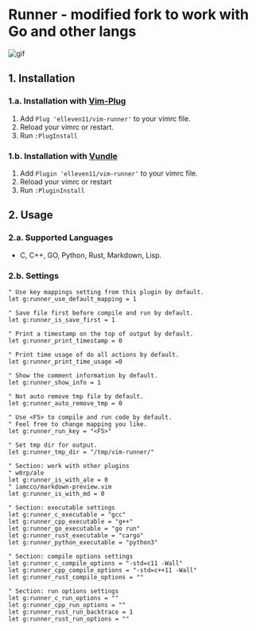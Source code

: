 # Runner - modified fork to work with Go and other langs

![gif](https://imgur.com/bSnBCD6.gif)

## 1. Installation

### 1.a. Installation with [Vim-Plug](https://github.com/junegunn/vim-plug)
1. Add `Plug 'elleven11/vim-runner'` to your vimrc file.
2. Reload your vimrc or restart.
3. Run `:PlugInstall`

### 1.b. Installation with [Vundle](https://github.com/VundleVim/Vundle.vim)
1. Add `Plugin 'elleven11/vim-runner'` to your vimrc file.
2. Reload your vimrc or restart
3. Run `:PluginInstall`

## 2. Usage

### 2.a. Supported Languages
+ C, C++, GO, Python, Rust, Markdown, Lisp.

### 2.b. Settings

```vim
" Use key mappings setting from this plugin by default.
let g:runner_use_default_mapping = 1

" Save file first before compile and run by default.
let g:runner_is_save_first = 1

" Print a timestamp on the top of output by default.
let g:runner_print_timestamp = 0

" Print time usage of do all actions by default.
let g:runner_print_time_usage =0

" Show the comment information by default.
let g:runner_show_info = 1

" Not auto remove tmp file by default.
let g:runner_auto_remove_tmp = 0

" Use <F5> to compile and run code by default.
" Feel free to change mapping you like.
let g:runner_run_key = "<F5>"

" Set tmp dir for output.
let g:runner_tmp_dir = "/tmp/vim-runner/"

" Section: work with other plugins
" w0rp/ale
let g:runner_is_with_ale = 0
" iamcco/markdown-preview.vim
let g:runner_is_with_md = 0

" Section: executable settings
let g:runner_c_executable = "gcc"
let g:runner_cpp_executable = "g++"
let g:runner_go_executable = "go run"
let g:runner_rust_executable = "cargo"
let g:runner_python_executable = "python3"

" Section: compile options settings
let g:runner_c_compile_options = "-std=c11 -Wall"
let g:runner_cpp_compile_options = "-std=c++11 -Wall"
let g:runner_rust_compile_options = ""

" Section: run options settings
let g:runner_c_run_options = ""
let g:runner_cpp_run_options = ""
let g:runner_rust_run_backtrace = 1
let g:runner_rust_run_options = ""
```
